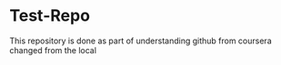 # Test-Repo
This repository is done as part of understanding github from coursera
changed from the local
